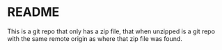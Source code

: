 # README

This is a git repo that only has a zip file, that when unzipped is a git repo
with the same remote origin as where that zip file was found.
